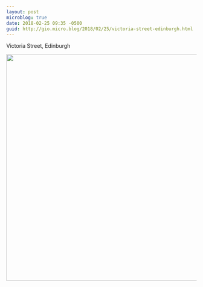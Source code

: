 ```yaml
---
layout: post
microblog: true
date: 2018-02-25 09:35 -0500
guid: http://gio.micro.blog/2018/02/25/victoria-street-edinburgh.html
---
```

Victoria Street, Edinburgh 

<img src="http://microblog.stevegio.net/uploads/2018/337577078d.jpg" width="600" height="600" />
